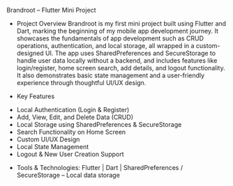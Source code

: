 Brandroot – Flutter Mini Project

- Project Overview
Brandroot is my first mini project built using Flutter and Dart, marking the beginning of my mobile app development journey. It showcases the fundamentals of app development such as CRUD operations, authentication, and local storage, all wrapped in a custom-designed UI.
The app uses SharedPreferences and SecureStorage to handle user data locally without a backend, and includes features like login/register, home screen search, add details, and logout functionality. It also demonstrates basic state management and a user-friendly experience through thoughtful UI/UX design.

- Key Features
* Local Authentication (Login & Register)
* Add, View, Edit, and Delete Data (CRUD)
* Local Storage using SharedPreferences & SecureStorage
* Search Functionality on Home Screen
* Custom UI/UX Design
* Local State Management
* Logout & New User Creation Support

  
- Tools & Technologies:
Flutter | Dart | SharedPreferences / SecureStorage – Local data storage

